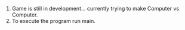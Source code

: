1. Game is still in development... currently trying to make Computer vs Computer.
2. To execute the program run main.

